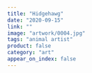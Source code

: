 ```yaml
---
title: "Hidgehawg"
date: "2020-09-15"
link: ""
image: "artwork/0004.jpg"
tags: "animal artist"
product: false
category: "art"
appear_on_index: false
---
```

